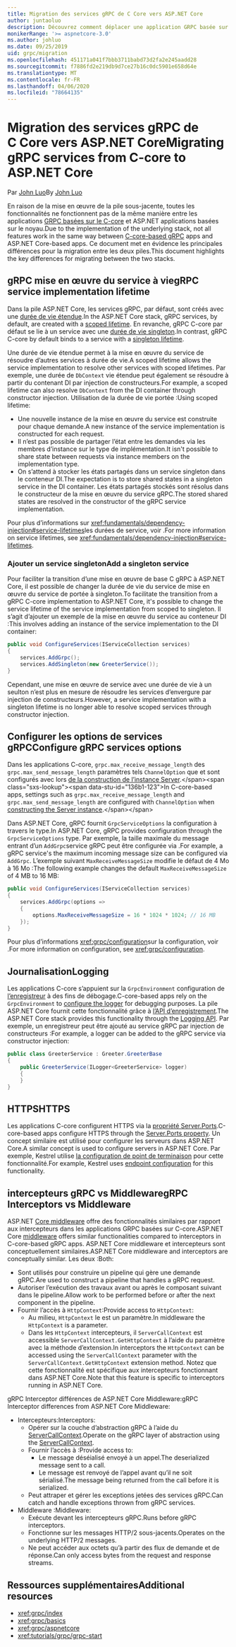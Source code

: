 ```yaml
---
title: Migration des services gRPC de C Core vers ASP.NET Core
author: juntaoluo
description: Découvrez comment déplacer une application GRPC basée sur le C-core existante pour fonctionner au-dessus de ASP.NET pile Core.
monikerRange: '>= aspnetcore-3.0'
ms.author: johluo
ms.date: 09/25/2019
uid: grpc/migration
ms.openlocfilehash: 451171a041f7bbb3711babd73d2fa2e245aadd28
ms.sourcegitcommit: f7886fd2e219db9d7ce27b16c0dc5901e658d64e
ms.translationtype: MT
ms.contentlocale: fr-FR
ms.lasthandoff: 04/06/2020
ms.locfileid: "78664135"
---
```

# <a name="migrating-grpc-services-from-c-core-to-aspnet-core"></a><span data-ttu-id="136b1-103">Migration des services gRPC de C Core vers ASP.NET Core</span><span class="sxs-lookup"><span data-stu-id="136b1-103">Migrating gRPC services from C-core to ASP.NET Core</span></span>

<span data-ttu-id="136b1-104">Par [John Luo](https://github.com/juntaoluo)</span><span class="sxs-lookup"><span data-stu-id="136b1-104">By [John Luo](https://github.com/juntaoluo)</span></span>

<span data-ttu-id="136b1-105">En raison de la mise en œuvre de la pile sous-jacente, toutes les fonctionnalités ne fonctionnent pas de la même manière entre les applications [GRPC basées sur le C-core](https://grpc.io/blog/grpc-stacks) et ASP.NET applications basées sur le noyau.</span><span class="sxs-lookup"><span data-stu-id="136b1-105">Due to the implementation of the underlying stack, not all features work in the same way between [C-core-based gRPC](https://grpc.io/blog/grpc-stacks) apps and ASP.NET Core-based apps.</span></span> <span data-ttu-id="136b1-106">Ce document met en évidence les principales différences pour la migration entre les deux piles.</span><span class="sxs-lookup"><span data-stu-id="136b1-106">This document highlights the key differences for migrating between the two stacks.</span></span>

## <a name="grpc-service-implementation-lifetime"></a><span data-ttu-id="136b1-107">gRPC mise en œuvre du service à vie</span><span class="sxs-lookup"><span data-stu-id="136b1-107">gRPC service implementation lifetime</span></span>

<span data-ttu-id="136b1-108">Dans la pile ASP.NET Core, les services gRPC, par défaut, sont créés avec une [durée de vie étendue](xref:fundamentals/dependency-injection#service-lifetimes).</span><span class="sxs-lookup"><span data-stu-id="136b1-108">In the ASP.NET Core stack, gRPC services, by default, are created with a [scoped lifetime](xref:fundamentals/dependency-injection#service-lifetimes).</span></span> <span data-ttu-id="136b1-109">En revanche, gRPC C-core par défaut se lie à un service avec une [durée de vie singleton](xref:fundamentals/dependency-injection#service-lifetimes).</span><span class="sxs-lookup"><span data-stu-id="136b1-109">In contrast, gRPC C-core by default binds to a service with a [singleton lifetime](xref:fundamentals/dependency-injection#service-lifetimes).</span></span>

<span data-ttu-id="136b1-110">Une durée de vie étendue permet à la mise en œuvre du service de résoudre d’autres services à durée de vie.</span><span class="sxs-lookup"><span data-stu-id="136b1-110">A scoped lifetime allows the service implementation to resolve other services with scoped lifetimes.</span></span> <span data-ttu-id="136b1-111">Par exemple, une durée de `DbContext` vie étendue peut également se résoudre à partir du contenant DI par injection de constructeurs.</span><span class="sxs-lookup"><span data-stu-id="136b1-111">For example, a scoped lifetime can also resolve `DbContext` from the DI container through constructor injection.</span></span> <span data-ttu-id="136b1-112">Utilisation de la durée de vie portée :</span><span class="sxs-lookup"><span data-stu-id="136b1-112">Using scoped lifetime:</span></span>

* <span data-ttu-id="136b1-113">Une nouvelle instance de la mise en œuvre du service est construite pour chaque demande.</span><span class="sxs-lookup"><span data-stu-id="136b1-113">A new instance of the service implementation is constructed for each request.</span></span>
* <span data-ttu-id="136b1-114">Il n’est pas possible de partager l’état entre les demandes via les membres d’instance sur le type de implémentation.</span><span class="sxs-lookup"><span data-stu-id="136b1-114">It isn't possible to share state between requests via instance members on the implementation type.</span></span>
* <span data-ttu-id="136b1-115">On s’attend à stocker les états partagés dans un service singleton dans le conteneur DI.</span><span class="sxs-lookup"><span data-stu-id="136b1-115">The expectation is to store shared states in a singleton service in the DI container.</span></span> <span data-ttu-id="136b1-116">Les états partagés stockés sont résolus dans le constructeur de la mise en œuvre du service gRPC.</span><span class="sxs-lookup"><span data-stu-id="136b1-116">The stored shared states are resolved in the constructor of the gRPC service implementation.</span></span>

<span data-ttu-id="136b1-117">Pour plus d’informations sur <xref:fundamentals/dependency-injection#service-lifetimes>les durées de service, voir .</span><span class="sxs-lookup"><span data-stu-id="136b1-117">For more information on service lifetimes, see <xref:fundamentals/dependency-injection#service-lifetimes>.</span></span>

### <a name="add-a-singleton-service"></a><span data-ttu-id="136b1-118">Ajouter un service singleton</span><span class="sxs-lookup"><span data-stu-id="136b1-118">Add a singleton service</span></span>

<span data-ttu-id="136b1-119">Pour faciliter la transition d’une mise en œuvre de base C gRPC à ASP.NET Core, il est possible de changer la durée de vie du service de mise en œuvre du service de portée à singleton.</span><span class="sxs-lookup"><span data-stu-id="136b1-119">To facilitate the transition from a gRPC C-core implementation to ASP.NET Core, it's possible to change the service lifetime of the service implementation from scoped to singleton.</span></span> <span data-ttu-id="136b1-120">Il s’agit d’ajouter un exemple de la mise en œuvre du service au conteneur DI :</span><span class="sxs-lookup"><span data-stu-id="136b1-120">This involves adding an instance of the service implementation to the DI container:</span></span>

```csharp
public void ConfigureServices(IServiceCollection services)
{
    services.AddGrpc();
    services.AddSingleton(new GreeterService());
}
```

<span data-ttu-id="136b1-121">Cependant, une mise en œuvre de service avec une durée de vie à un seulton n’est plus en mesure de résoudre les services d’envergure par injection de constructeurs.</span><span class="sxs-lookup"><span data-stu-id="136b1-121">However, a service implementation with a singleton lifetime is no longer able to resolve scoped services through constructor injection.</span></span>

## <a name="configure-grpc-services-options"></a><span data-ttu-id="136b1-122">Configurer les options de services gRPC</span><span class="sxs-lookup"><span data-stu-id="136b1-122">Configure gRPC services options</span></span>

<span data-ttu-id="136b1-123">Dans les applications C-core, `grpc.max_receive_message_length` des `grpc.max_send_message_length` paramètres tels `ChannelOption` que et sont configurés avec lors [de la construction de l’instance Server](https://grpc.io/grpc/csharp/api/Grpc.Core.Server.html#Grpc_Core_Server__ctor_System_Collections_Generic_IEnumerable_Grpc_Core_ChannelOption__).</span><span class="sxs-lookup"><span data-stu-id="136b1-123">In C-core-based apps, settings such as `grpc.max_receive_message_length` and `grpc.max_send_message_length` are configured with `ChannelOption` when [constructing the Server instance](https://grpc.io/grpc/csharp/api/Grpc.Core.Server.html#Grpc_Core_Server__ctor_System_Collections_Generic_IEnumerable_Grpc_Core_ChannelOption__).</span></span>

<span data-ttu-id="136b1-124">Dans ASP.NET Core, gRPC fournit `GrpcServiceOptions` la configuration à travers le type.</span><span class="sxs-lookup"><span data-stu-id="136b1-124">In ASP.NET Core, gRPC provides configuration through the `GrpcServiceOptions` type.</span></span> <span data-ttu-id="136b1-125">Par exemple, la taille maximale du message entrant d’un `AddGrpc`service gRPC peut être configurée via .</span><span class="sxs-lookup"><span data-stu-id="136b1-125">For example, a gRPC service's the maximum incoming message size can be configured via `AddGrpc`.</span></span> <span data-ttu-id="136b1-126">L’exemple suivant `MaxReceiveMessageSize` modifie le défaut de 4 Mo à 16 Mo :</span><span class="sxs-lookup"><span data-stu-id="136b1-126">The following example changes the default `MaxReceiveMessageSize` of 4 MB to 16 MB:</span></span>

```csharp
public void ConfigureServices(IServiceCollection services)
{
    services.AddGrpc(options =>
    {
        options.MaxReceiveMessageSize = 16 * 1024 * 1024; // 16 MB
    });
}
```

<span data-ttu-id="136b1-127">Pour plus d’informations <xref:grpc/configuration>sur la configuration, voir .</span><span class="sxs-lookup"><span data-stu-id="136b1-127">For more information on configuration, see <xref:grpc/configuration>.</span></span>

## <a name="logging"></a><span data-ttu-id="136b1-128">Journalisation</span><span class="sxs-lookup"><span data-stu-id="136b1-128">Logging</span></span>

<span data-ttu-id="136b1-129">Les applications C-core s’appuient sur la `GrpcEnvironment` configuration de [l’enregistreur](https://grpc.io/grpc/csharp/api/Grpc.Core.GrpcEnvironment.html?q=size#Grpc_Core_GrpcEnvironment_SetLogger_Grpc_Core_Logging_ILogger_) à des fins de débogage.</span><span class="sxs-lookup"><span data-stu-id="136b1-129">C-core-based apps rely on the `GrpcEnvironment` to [configure the logger](https://grpc.io/grpc/csharp/api/Grpc.Core.GrpcEnvironment.html?q=size#Grpc_Core_GrpcEnvironment_SetLogger_Grpc_Core_Logging_ILogger_) for debugging purposes.</span></span> <span data-ttu-id="136b1-130">La pile ASP.NET Core fournit cette fonctionnalité grâce à [l’API d’enregistrement](xref:fundamentals/logging/index).</span><span class="sxs-lookup"><span data-stu-id="136b1-130">The ASP.NET Core stack provides this functionality through the [Logging API](xref:fundamentals/logging/index).</span></span> <span data-ttu-id="136b1-131">Par exemple, un enregistreur peut être ajouté au service gRPC par injection de constructeurs :</span><span class="sxs-lookup"><span data-stu-id="136b1-131">For example, a logger can be added to the gRPC service via constructor injection:</span></span>

```csharp
public class GreeterService : Greeter.GreeterBase
{
    public GreeterService(ILogger<GreeterService> logger)
    {
    }
}
```

## <a name="https"></a><span data-ttu-id="136b1-132">HTTPS</span><span class="sxs-lookup"><span data-stu-id="136b1-132">HTTPS</span></span>

<span data-ttu-id="136b1-133">Les applications C-core configurent HTTPS via la [propriété Server.Ports](https://grpc.io/grpc/csharp/api/Grpc.Core.Server.html#Grpc_Core_Server_Ports).</span><span class="sxs-lookup"><span data-stu-id="136b1-133">C-core-based apps configure HTTPS through the [Server.Ports property](https://grpc.io/grpc/csharp/api/Grpc.Core.Server.html#Grpc_Core_Server_Ports).</span></span> <span data-ttu-id="136b1-134">Un concept similaire est utilisé pour configurer les serveurs dans ASP.NET Core.</span><span class="sxs-lookup"><span data-stu-id="136b1-134">A similar concept is used to configure servers in ASP.NET Core.</span></span> <span data-ttu-id="136b1-135">Par exemple, Kestrel utilise [la configuration de point de terminaison](xref:fundamentals/servers/kestrel#endpoint-configuration) pour cette fonctionnalité.</span><span class="sxs-lookup"><span data-stu-id="136b1-135">For example, Kestrel uses [endpoint configuration](xref:fundamentals/servers/kestrel#endpoint-configuration) for this functionality.</span></span>

## <a name="grpc-interceptors-vs-middleware"></a><span data-ttu-id="136b1-136">intercepteurs gRPC vs Middleware</span><span class="sxs-lookup"><span data-stu-id="136b1-136">gRPC Interceptors vs Middleware</span></span>

<span data-ttu-id="136b1-137">ASP.NET [Core middleware](xref:fundamentals/middleware/index) offre des fonctionnalités similaires par rapport aux intercepteurs dans les applications GRPC basées sur C-core.</span><span class="sxs-lookup"><span data-stu-id="136b1-137">ASP.NET Core [middleware](xref:fundamentals/middleware/index) offers similar functionalities compared to interceptors in C-core-based gRPC apps.</span></span> <span data-ttu-id="136b1-138">ASP.NET Core middleware et intercepteurs sont conceptuellement similaires.</span><span class="sxs-lookup"><span data-stu-id="136b1-138">ASP.NET Core middleware and interceptors are conceptually similar.</span></span> <span data-ttu-id="136b1-139">Les deux :</span><span class="sxs-lookup"><span data-stu-id="136b1-139">Both:</span></span>

* <span data-ttu-id="136b1-140">Sont utilisés pour construire un pipeline qui gère une demande gRPC.</span><span class="sxs-lookup"><span data-stu-id="136b1-140">Are used to construct a pipeline that handles a gRPC request.</span></span>
* <span data-ttu-id="136b1-141">Autoriser l’exécution des travaux avant ou après le composant suivant dans le pipeline.</span><span class="sxs-lookup"><span data-stu-id="136b1-141">Allow work to be performed before or after the next component in the pipeline.</span></span>
* <span data-ttu-id="136b1-142">Fournir l’accès à `HttpContext`:</span><span class="sxs-lookup"><span data-stu-id="136b1-142">Provide access to `HttpContext`:</span></span>
  * <span data-ttu-id="136b1-143">Au milieu, `HttpContext` le est un paramètre.</span><span class="sxs-lookup"><span data-stu-id="136b1-143">In middleware the `HttpContext` is a parameter.</span></span>
  * <span data-ttu-id="136b1-144">Dans les `HttpContext` intercepteurs, il `ServerCallContext` est accessible `ServerCallContext.GetHttpContext` à l’aide du paramètre avec la méthode d’extension.</span><span class="sxs-lookup"><span data-stu-id="136b1-144">In interceptors the `HttpContext` can be accessed using the `ServerCallContext` parameter with the `ServerCallContext.GetHttpContext` extension method.</span></span> <span data-ttu-id="136b1-145">Notez que cette fonctionnalité est spécifique aux intercepteurs fonctionnant dans ASP.NET Core.</span><span class="sxs-lookup"><span data-stu-id="136b1-145">Note that this feature is specific to interceptors running in ASP.NET Core.</span></span>

<span data-ttu-id="136b1-146">gRPC Interceptor différences de ASP.NET Core Middleware:</span><span class="sxs-lookup"><span data-stu-id="136b1-146">gRPC Interceptor differences from ASP.NET Core Middleware:</span></span>

* <span data-ttu-id="136b1-147">Intercepteurs:</span><span class="sxs-lookup"><span data-stu-id="136b1-147">Interceptors:</span></span>
  * <span data-ttu-id="136b1-148">Opérer sur la couche d’abstraction gRPC à l’aide du [ServerCallContext](https://grpc.io/grpc/csharp/api/Grpc.Core.ServerCallContext.html).</span><span class="sxs-lookup"><span data-stu-id="136b1-148">Operate on the gRPC layer of abstraction using the [ServerCallContext](https://grpc.io/grpc/csharp/api/Grpc.Core.ServerCallContext.html).</span></span>
  * <span data-ttu-id="136b1-149">Fournir l’accès à :</span><span class="sxs-lookup"><span data-stu-id="136b1-149">Provide access to:</span></span>
    * <span data-ttu-id="136b1-150">Le message déséialisé envoyé à un appel.</span><span class="sxs-lookup"><span data-stu-id="136b1-150">The deserialized message sent to a call.</span></span>
    * <span data-ttu-id="136b1-151">Le message est renvoyé de l’appel avant qu’il ne soit sérialisé.</span><span class="sxs-lookup"><span data-stu-id="136b1-151">The message being returned from the call before it is serialized.</span></span>
  * <span data-ttu-id="136b1-152">Peut attraper et gérer les exceptions jetées des services gRPC.</span><span class="sxs-lookup"><span data-stu-id="136b1-152">Can catch and handle exceptions thrown from gRPC services.</span></span>
* <span data-ttu-id="136b1-153">Middleware :</span><span class="sxs-lookup"><span data-stu-id="136b1-153">Middleware:</span></span>
  * <span data-ttu-id="136b1-154">Exécute devant les intercepteurs gRPC.</span><span class="sxs-lookup"><span data-stu-id="136b1-154">Runs before gRPC interceptors.</span></span>
  * <span data-ttu-id="136b1-155">Fonctionne sur les messages HTTP/2 sous-jacents.</span><span class="sxs-lookup"><span data-stu-id="136b1-155">Operates on the underlying HTTP/2 messages.</span></span>
  * <span data-ttu-id="136b1-156">Ne peut accéder aux octets qu’à partir des flux de demande et de réponse.</span><span class="sxs-lookup"><span data-stu-id="136b1-156">Can only access bytes from the request and response streams.</span></span>

## <a name="additional-resources"></a><span data-ttu-id="136b1-157">Ressources supplémentaires</span><span class="sxs-lookup"><span data-stu-id="136b1-157">Additional resources</span></span>

* <xref:grpc/index>
* <xref:grpc/basics>
* <xref:grpc/aspnetcore>
* <xref:tutorials/grpc/grpc-start>
